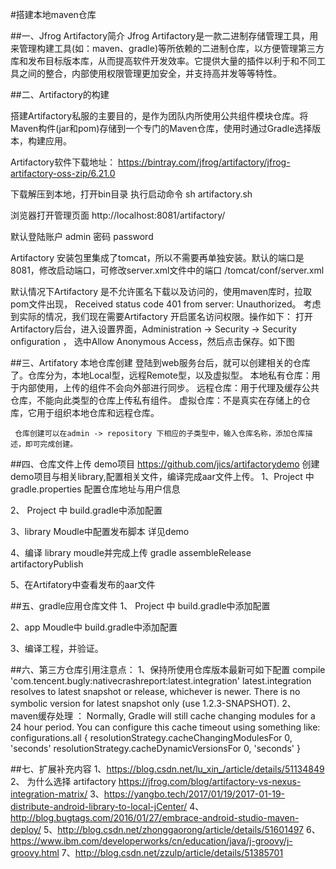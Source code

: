 #搭建本地maven仓库


##一、Jfrog Artifactory简介
Jfrog Artifactory是一款二进制存储管理工具，用来管理构建工具(如：maven、gradle)等所依赖的二进制仓库，以方便管理第三方库和发布目标版本库，从而提高软件开发效率。它提供大量的插件以利于和不同工具之间的整合，内部使用权限管理更加安全，并支持高并发等等特性。

##二、Artifactory的构建

搭建Artifactory私服的主要目的，是作为团队内所使用公共组件模块仓库。将Maven构件(jar和pom)存储到一个专门的Maven仓库，使用时通过Gradle选择版本，构建应用。

Artifactory软件下载地址：
 https://bintray.com/jfrog/artifactory/jfrog-artifactory-oss-zip/6.21.0

下载解压到本地，打开bin目录  执行启动命令
 sh artifactory.sh

浏览器打开管理页面 
  http://localhost:8081/artifactory/

默认登陆账户 admin  密码 password

Artifactory 安装包里集成了tomcat，所以不需要再单独安装。默认的端口是8081，修改启动端口，可修改server.xml文件中的端口
/tomcat/conf/server.xml

默认情况下Artifactory 是不允许匿名下载以及访问的，使用maven库时，拉取pom文件出现，
    Received status code 401 from server: Unauthorized。
考虑到实际的情况，我们现在需要Artifactory 开启匿名访问权限。操作如下：
打开Artifactory后台，进入设置界面，Administration -> Security -> Security onfiguration ， 选中Allow Anonymous Access，然后点击保存。如下图





##三、Artifatory 本地仓库创建
    登陆到web服务台后，就可以创建相关的仓库了。仓库分为，本地Local型，远程Remote型，以及虚拟型。
本地私有仓库：用于内部使用，上传的组件不会向外部进行同步。
远程仓库：用于代理及缓存公共仓库，不能向此类型的仓库上传私有组件。 
虚拟仓库：不是真实在存储上的仓库，它用于组织本地仓库和远程仓库。

     仓库创建可以在admin -> repository 下相应的子类型中，输入仓库名称，添加仓库描述，即可完成创建。










##四、仓库文件上传
demo项目 https://github.com/jics/artifactorydemo
创建demo项目与相关library,配置相关文件，编译完成aar文件上传。
1、Project 中 gradle.properties 配置仓库地址与用户信息

    

2、 Project 中 build.gradle中添加配置



3、library Moudle中配置发布脚本  详见demo  





4、编译 library moudle并完成上传 
 gradle assembleRelease artifactoryPublish

5、在Artifatory中查看发布的aar文件




##五、gradle应用仓库文件
1、 Project 中 build.gradle中添加配置


2、app Moudle中 build.gradle中添加配置
 


3、编译工程，并验证。

##六、第三方仓库引用注意点：
     1、保持所使用仓库版本最新可如下配置 
     compile 'com.tencent.bugly:nativecrashreport:latest.integration'
         latest.integration  resolves to latest snapshot or release, whichever is newer. There is no symbolic version for latest snapshot only (use 1.2.3-SNAPSHOT).
    2、 maven缓存处理 ：
       Normally, Gradle will still cache changing modules for a 24 hour period. You can configure this cache timeout using something like: 
        configurations.all {
                 resolutionStrategy.cacheChangingModulesFor 0, 'seconds'
                 resolutionStrategy.cacheDynamicVersionsFor 0, 'seconds'
                }

 
##七、扩展补充内容
  1、https://blog.csdn.net/lu_xin_/article/details/51134849
  2、 为什么选择 artifactory  https://jfrog.com/blog/artifactory-vs-nexus-integration-matrix/
  3、https://yangbo.tech/2017/01/19/2017-01-19-distribute-android-library-to-local-jCenter/
  4、http://blog.bugtags.com/2016/01/27/embrace-android-studio-maven-deploy/
  5、http://blog.csdn.net/zhonggaorong/article/details/51601497
  6、https://www.ibm.com/developerworks/cn/education/java/j-groovy/j-groovy.html
  7、http://blog.csdn.net/zzulp/article/details/51385701
 





 
 



